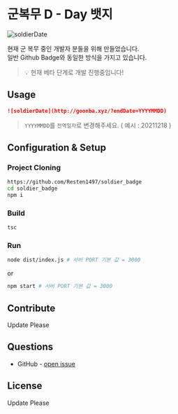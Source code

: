 # 군복무 D - Day 뱃지

![soldierDate](http://goonba.xyz/?endDate=20211218)

현재 군 복무 중인 개발자 분들을 위해 만들었습니다.  
일반 Github Badge와 동일한 방식을 가지고 있습니다.

>💡 현재 베타 단계로 개발 진행중입니다!

## Usage

```markdown
![soldierDate](http://goonba.xyz/?endDate=YYYYMMDD)
```

> `YYYYMMDD`를 `전역일자`로 변경해주세요. ( 예시 : 20211218 )

## Configuration & Setup

### Project Cloning

```sh
https://github.com/Resten1497/soldier_badge
cd soldier_badge
npm i
```

### Build

```sh
tsc
```

### Run

```sh
node dist/index.js # 서버 PORT 기본 값 = 3000
```

or

```sh
npm start # 서버 PORT 기본 값 = 3000
```

## Contribute

Update Please

## Questions

* GitHub - [open issue](https://github.com/Resten1497/soldier_badge/issues)

## License

Update Please